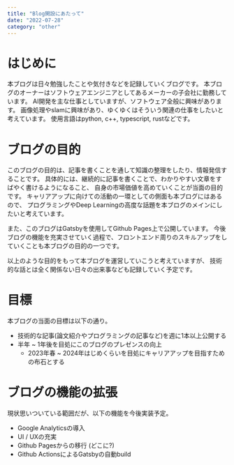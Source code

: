 ```yaml
---
title: "Blog開設にあたって"
date: "2022-07-28"
category: "other"
---
```


# はじめに

本ブログは日々勉強したことや気付きなどを記録していくブログです。
本ブログのオーナーはソフトウェアエンジニアとしてあるメーカーの子会社に勤務しています。
AI開発を主な仕事としていますが、ソフトウェア全般に興味があります。
画像処理やslamに興味があり、ゆくゆくはそういう関連の仕事をしたいと考えています。
使用言語はpython, c++, typescript, rustなどです。

# ブログの目的

このブログの目的は、記事を書くことを通して知識の整理をしたり、情報発信することです。
具体的には、継続的に記事を書くことで、わかりやすい文章をすばやく書けるようになること、
自身の市場価値を高めていくことが当面の目的です。
キャリアアップに向けての活動の一環としての側面も本ブログにはあるので、
プログラミングやDeep Learningの高度な話題を本ブログのメインにしたいと考えています。

また、このブログはGatsbyを使用してGithub Pages上で公開しています。
今後ブログの機能を充実させていく過程で、フロントエンド周りのスキルアップをしていくことも本ブログの目的の一つです。

以上のような目的をもって本ブログを運営していこうと考えていますが、
技術的な話とは全く関係ない日々の出来事なども記録していく予定です。

# 目標

本ブログの当面の目標は以下の通り。
- 技術的な記事(論文紹介やプログラミングの記事など)を週に1本以上公開する
- 半年 ~ 1年後を目処にこのブログのプレゼンスの向上
  - 2023年春 ~ 2024年はじめくらいを目処にキャリアアップを目指すための布石とする


# ブログの機能の拡張

現状思いついている範囲だが、以下の機能を今後実装予定。
- Google Analyticsの導入
- UI / UXの充実
- Github Pagesからの移行 (どこに?)
- Github ActionsによるGatsbyの自動build
